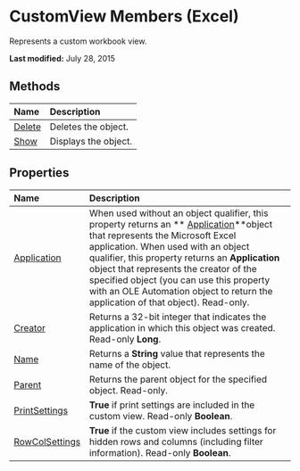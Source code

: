 
# CustomView Members (Excel)
Represents a custom workbook view.

 **Last modified:** July 28, 2015


## Methods



|**Name**|**Description**|
|:-----|:-----|
| [Delete](bcfdea3b-0d7e-8dd2-230a-d318f638945e.md)|Deletes the object.|
| [Show](822d77c1-e7ab-2bd9-bec5-a7921f80f706.md)|Displays the object.|

## Properties



|**Name**|**Description**|
|:-----|:-----|
| [Application](f4064b52-0629-60ca-162f-d6206373c08a.md)|When used without an object qualifier, this property returns an  ** [Application](19b73597-5cf9-4f56-8227-b5211f657f6f.md)**object that represents the Microsoft Excel application. When used with an object qualifier, this property returns an  **Application** object that represents the creator of the specified object (you can use this property with an OLE Automation object to return the application of that object). Read-only.|
| [Creator](cc98f447-aa59-e2ed-c516-558d877ef791.md)|Returns a 32-bit integer that indicates the application in which this object was created. Read-only  **Long**.|
| [Name](0ba0f790-3f08-7a8c-23ee-acf265f5f8af.md)|Returns a  **String** value that represents the name of the object.|
| [Parent](6851dc99-ef6f-e002-9e67-97bcafd5f2c0.md)|Returns the parent object for the specified object. Read-only.|
| [PrintSettings](6ad51940-134c-f522-42f3-3d94da2ac21c.md)| **True** if print settings are included in the custom view. Read-only **Boolean**.|
| [RowColSettings](66e946bf-2f72-b7f4-a3fc-dd1ace044ec8.md)| **True** if the custom view includes settings for hidden rows and columns (including filter information). Read-only **Boolean**.|
